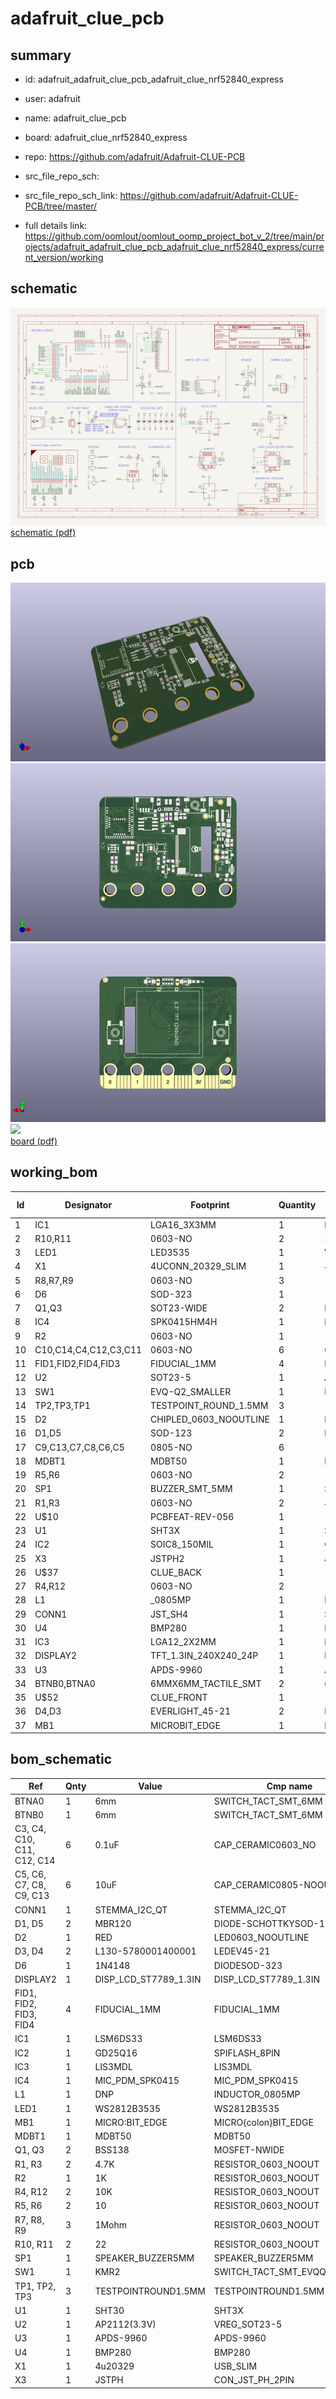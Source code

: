 # adafruit_clue_pcb
 
## summary 
* id: adafruit_adafruit_clue_pcb_adafruit_clue_nrf52840_express
* user: adafruit
* name: adafruit_clue_pcb
* board: adafruit_clue_nrf52840_express
* repo: https://github.com/adafruit/Adafruit-CLUE-PCB



* src_file_repo_sch: 
* src_file_repo_sch_link: https://github.com/adafruit/Adafruit-CLUE-PCB/tree/master/
* full details link: https://github.com/oomlout/oomlout_oomp_project_bot_v_2/tree/main/projects/adafruit_adafruit_clue_pcb_adafruit_clue_nrf52840_express/current_version/working  

## schematic  
![](working_schematic_600.png)  
[schematic (pdf)](working_schematic.pdf)  

## pcb  
![](working_3d_600.png) 
![](working_3d_front_600.png)  
![](working_3d_back_600.png)  
![](working_600.png)  
[board (pdf)](working.pdf)  

## working_bom
| Id | Designator | Footprint | Quantity | Designation | Supplier and ref |  | None | 
| --- | --- | --- | --- | --- | --- | --- | --- | 
| 1 | IC1 | LGA16_3X3MM | 1 | LSM6DS33 |  |  | [''] | 
| 2 | R10,R11 | 0603-NO | 2 | 22 |  |  | [''] | 
| 3 | LED1 | LED3535 | 1 | WS2812B3535 |  |  | [''] | 
| 4 | X1 | 4UCONN_20329_SLIM | 1 | 4u20329 |  |  | [''] | 
| 5 | R8,R7,R9 | 0603-NO | 3 | 1Mohm |  |  | [''] | 
| 6 | D6 | SOD-323 | 1 | 1N4148 |  |  | [''] | 
| 7 | Q1,Q3 | SOT23-WIDE | 2 | BSS138 |  |  | [''] | 
| 8 | IC4 | SPK0415HM4H | 1 | MIC_PDM |  |  | [''] | 
| 9 | R2 | 0603-NO | 1 | 1K |  |  | [''] | 
| 10 | C10,C14,C4,C12,C3,C11 | 0603-NO | 6 | 0.1uF |  |  | [''] | 
| 11 | FID1,FID2,FID4,FID3 | FIDUCIAL_1MM | 4 | FIDUCIAL_1MM |  |  | [''] | 
| 12 | U2 | SOT23-5 | 1 | AP2112(3.3V) |  |  | [''] | 
| 13 | SW1 | EVQ-Q2_SMALLER | 1 | KMR2 |  |  | [''] | 
| 14 | TP2,TP3,TP1 | TESTPOINT_ROUND_1.5MM | 3 |  |  |  | [''] | 
| 15 | D2 | CHIPLED_0603_NOOUTLINE | 1 | RED |  |  | [''] | 
| 16 | D1,D5 | SOD-123 | 2 | MBR120 |  |  | [''] | 
| 17 | C9,C13,C7,C8,C6,C5 | 0805-NO | 6 | 10uF |  |  | [''] | 
| 18 | MDBT1 | MDBT50 | 1 | MDBT50 |  |  | [''] | 
| 19 | R5,R6 | 0603-NO | 2 | 10 |  |  | [''] | 
| 20 | SP1 | BUZZER_SMT_5MM | 1 | SPEAKER_BUZZER5MM |  |  | [''] | 
| 21 | R1,R3 | 0603-NO | 2 | 4.7K |  |  | [''] | 
| 22 | U$10 | PCBFEAT-REV-056 | 1 |  |  |  | [''] | 
| 23 | U1 | SHT3X | 1 | SHT30 |  |  | [''] | 
| 24 | IC2 | SOIC8_150MIL | 1 | GD25Q16 |  |  | [''] | 
| 25 | X3 | JSTPH2 | 1 | JSTPH |  |  | [''] | 
| 26 | U$37 | CLUE_BACK | 1 |  |  |  | [''] | 
| 27 | R4,R12 | 0603-NO | 2 | 10K |  |  | [''] | 
| 28 | L1 | _0805MP | 1 | DNP |  |  | [''] | 
| 29 | CONN1 | JST_SH4 | 1 | STEMMA_I2C_QT |  |  | [''] | 
| 30 | U4 | BMP280 | 1 | BMP280 |  |  | [''] | 
| 31 | IC3 | LGA12_2X2MM | 1 | LIS3MDL |  |  | [''] | 
| 32 | DISPLAY2 | TFT_1.3IN_240X240_24P | 1 | DISP_LCD_ST7789_1.3IN |  |  | [''] | 
| 33 | U3 | APDS-9960 | 1 | APDS-9960 |  |  | [''] | 
| 34 | BTNB0,BTNA0 | 6MMX6MM_TACTILE_SMT | 2 | 6mm |  |  | [''] | 
| 35 | U$52 | CLUE_FRONT | 1 |  |  |  | [''] | 
| 36 | D4,D3 | EVERLIGHT_45-21 | 2 | L130-5780001400001 |  |  | [''] | 
| 37 | MB1 | MICROBIT_EDGE | 1 | MICRO:BIT_EDGE |  |  | [''] | 


## bom_schematic
| Ref | Qnty | Value | Cmp name | Footprint | Description | Vendor | DNP | 
| --- | --- | --- | --- | --- | --- | --- | --- | 
| BTNA0 | 1 | 6mm | SWITCH_TACT_SMT_6MM | working:6MMX6MM_TACTILE_SMT |  |  |  | 
| BTNB0 | 1 | 6mm | SWITCH_TACT_SMT_6MM | working:6MMX6MM_TACTILE_SMT |  |  |  | 
| C3, C4, C10, C11, C12, C14 | 6 | 0.1uF | CAP_CERAMIC0603_NO | working:0603-NO |  |  |  | 
| C5, C6, C7, C8, C9, C13 | 6 | 10uF | CAP_CERAMIC0805-NOOUTLINE | working:0805-NO |  |  |  | 
| CONN1 | 1 | STEMMA_I2C_QT | STEMMA_I2C_QT | working:JST_SH4 |  |  |  | 
| D1, D5 | 2 | MBR120 | DIODE-SCHOTTKYSOD-123 | working:SOD-123 |  |  |  | 
| D2 | 1 | RED | LED0603_NOOUTLINE | working:CHIPLED_0603_NOOUTLINE |  |  |  | 
| D3, D4 | 2 | L130-5780001400001 | LEDEV45-21 | working:EVERLIGHT_45-21 |  |  |  | 
| D6 | 1 | 1N4148 | DIODESOD-323 | working:SOD-323 |  |  |  | 
| DISPLAY2 | 1 | DISP_LCD_ST7789_1.3IN | DISP_LCD_ST7789_1.3IN | working:TFT_1.3IN_240X240_24P |  |  |  | 
| FID1, FID2, FID3, FID4 | 4 | FIDUCIAL_1MM | FIDUCIAL_1MM | working:FIDUCIAL_1MM |  |  |  | 
| IC1 | 1 | LSM6DS33 | LSM6DS33 | working:LGA16_3X3MM |  |  |  | 
| IC2 | 1 | GD25Q16 | SPIFLASH_8PIN | working:SOIC8_150MIL |  |  |  | 
| IC3 | 1 | LIS3MDL | LIS3MDL | working:LGA12_2X2MM |  |  |  | 
| IC4 | 1 | MIC_PDM_SPK0415 | MIC_PDM_SPK0415 | working:SPK0415HM4H |  |  |  | 
| L1 | 1 | DNP | INDUCTOR_0805MP | working:_0805MP |  |  |  | 
| LED1 | 1 | WS2812B3535 | WS2812B3535 | working:LED3535 |  |  |  | 
| MB1 | 1 | MICRO:BIT_EDGE | MICRO{colon}BIT_EDGE | working:MICROBIT_EDGE |  |  |  | 
| MDBT1 | 1 | MDBT50 | MDBT50 | working:MDBT50 |  |  |  | 
| Q1, Q3 | 2 | BSS138 | MOSFET-NWIDE | working:SOT23-WIDE |  |  |  | 
| R1, R3 | 2 | 4.7K | RESISTOR_0603_NOOUT | working:0603-NO |  |  |  | 
| R2 | 1 | 1K | RESISTOR_0603_NOOUT | working:0603-NO |  |  |  | 
| R4, R12 | 2 | 10K | RESISTOR_0603_NOOUT | working:0603-NO |  |  |  | 
| R5, R6 | 2 | 10 | RESISTOR_0603_NOOUT | working:0603-NO |  |  |  | 
| R7, R8, R9 | 3 | 1Mohm | RESISTOR_0603_NOOUT | working:0603-NO |  |  |  | 
| R10, R11 | 2 | 22 | RESISTOR_0603_NOOUT | working:0603-NO |  |  |  | 
| SP1 | 1 | SPEAKER_BUZZER5MM | SPEAKER_BUZZER5MM | working:BUZZER_SMT_5MM |  |  |  | 
| SW1 | 1 | KMR2 | SWITCH_TACT_SMT_EVQQ2_SMALL | working:EVQ-Q2_SMALLER |  |  |  | 
| TP1, TP2, TP3 | 3 | TESTPOINTROUND1.5MM | TESTPOINTROUND1.5MM | working:TESTPOINT_ROUND_1.5MM |  |  |  | 
| U1 | 1 | SHT30 | SHT3X | working:SHT3X |  |  |  | 
| U2 | 1 | AP2112(3.3V) | VREG_SOT23-5 | working:SOT23-5 |  |  |  | 
| U3 | 1 | APDS-9960 | APDS-9960 | working:APDS-9960 |  |  |  | 
| U4 | 1 | BMP280 | BMP280 | working:BMP280 |  |  |  | 
| X1 | 1 | 4u20329 | USB_SLIM | working:4UCONN_20329_SLIM |  |  |  | 
| X3 | 1 | JSTPH | CON_JST_PH_2PIN | working:JSTPH2 |  |  |  | 



